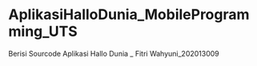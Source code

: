 # AplikasiHalloDunia_MobileProgramming_UTS
Berisi Sourcode Aplikasi Hallo Dunia _ Fitri Wahyuni_202013009
